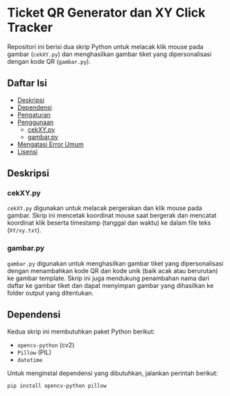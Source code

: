 # Ticket QR Generator dan XY Click Tracker

Repositori ini berisi dua skrip Python untuk melacak klik mouse pada gambar (`cekXY.py`) dan menghasilkan gambar tiket yang dipersonalisasi dengan kode QR (`gambar.py`).

## Daftar Isi
- [Deskripsi](#deskripsi)
- [Dependensi](#dependensi)
- [Pengaturan](#pengaturan)
- [Penggunaan](#penggunaan)
  - [cekXY.py](#cekxypy)
  - [gambar.py](#gambarpng)
- [Mengatasi Error Umum](#mengatasi-error-umum)
- [Lisensi](#lisensi)

## Deskripsi

### cekXY.py
`cekXY.py` digunakan untuk melacak pergerakan dan klik mouse pada gambar. Skrip ini mencetak koordinat mouse saat bergerak dan mencatat koordinat klik beserta timestamp (tanggal dan waktu) ke dalam file teks (`XY/xy.txt`).

### gambar.py
`gambar.py` digunakan untuk menghasilkan gambar tiket yang dipersonalisasi dengan menambahkan kode QR dan kode unik (baik acak atau berurutan) ke gambar template. Skrip ini juga mendukung penambahan nama dari daftar ke gambar tiket dan dapat menyimpan gambar yang dihasilkan ke folder output yang ditentukan.

## Dependensi

Kedua skrip ini membutuhkan paket Python berikut:
- `opencv-python` (cv2)
- `Pillow` (PIL)
- `datetime`

Untuk menginstal dependensi yang dibutuhkan, jalankan perintah berikut:

```bash
pip install opencv-python pillow
